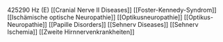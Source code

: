 425290 Hz (E)
[[Cranial Nerve II Diseases]]
[[Foster-Kennedy-Syndrom]]
[[Ischämische optische Neuropathie]]
[[Optikusneuropathie]]
[[Optikus-Neuropathie]]
[[Papille Disorders]]
[[Sehnerv Diseases]]
[[Sehnerv Ischemia]]
[[Zweite Hirnnervenkrankheiten]]